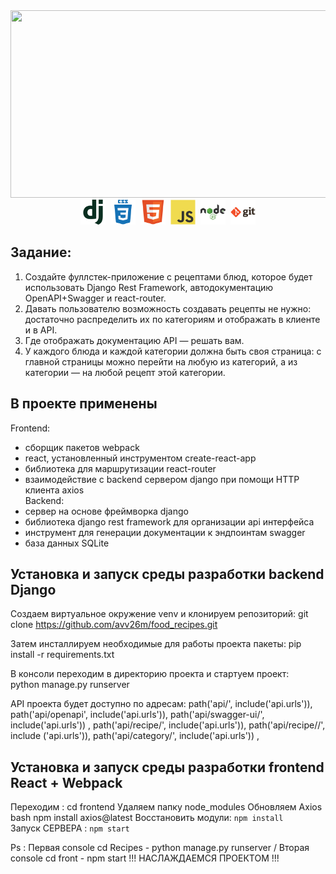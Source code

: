 <div align="center">
  <img src="https://media.giphy.com/media/dWesBcTLavkZuG35MI/giphy.gif" width="600" height="300"/>
</div>




<div align="center">
  <img src="https://github.com/devicons/devicon/blob/master/icons/django/django-plain.svg";
  <img src="https://github.com/devicons/devicon/blob/master/icons/react/react-original-wordmark.svg" title="React" alt="React" width="40" height="40"/>&nbsp;
  <img src="https://github.com/devicons/devicon/blob/master/icons/css3/css3-plain-wordmark.svg"  title="CSS3" alt="CSS" width="40" height="40"/>&nbsp;
  <img src="https://github.com/devicons/devicon/blob/master/icons/html5/html5-original.svg" title="HTML5" alt="HTML" width="40" height="40"/>&nbsp;
  <img src="https://github.com/devicons/devicon/blob/master/icons/javascript/javascript-original.svg" title="JavaScript" alt="JavaScript" width="40" height="40"/>&nbsp;
  <img src="https://github.com/devicons/devicon/blob/master/icons/nodejs/nodejs-original-wordmark.svg" title="NodeJS" alt="NodeJS" width="40" height="40"/>&nbsp;
  <img src="https://github.com/devicons/devicon/blob/master/icons/git/git-original-wordmark.svg" title="Git" **alt="Git" width="40" height="40"/>
</div>



## Задание:
1. Создайте фуллстек-приложение с рецептами блюд, которое будет использовать Django Rest Framework, автодокументацию 
OpenAPI+Swagger и react-router.
2. Давать пользователю возможность создавать рецепты не нужно: достаточно распределить их по категориям и отображать 
в клиенте и в API.
3. Где отображать документацию API — решать вам.
4. У каждого блюда и каждой категории должна быть своя страница: с главной страницы можно перейти на любую из категорий, 
а из категории — на любой рецепт этой категории.


## В проекте применены
Frontend:
- сборщик пакетов webpack
- react, установленный инструментом create-react-app
- библиотека для маршрутизации react-router 
- взаимодействие с backend сервером django при помощи HTTP клиента axios  
Backend:
- сервер на основе фреймворка django
- библиотека django rest framework для организации api интерфейса
- инструмент для генерации документации к эндпоинтам swagger
- база данных SQLite


## Установка и запуск среды разработки backend Django

Создаем виртуальное окружение venv и клонируем репозиторий: 
git clone https://github.com/avv26m/food_recipes.git

Затем инсталлируем необходимые для работы проекта пакеты:
pip install -r requirements.txt

В консоли переходим в директорию проекта и стартуем проект:  
python manage.py runserver

API проекта будет доступно по адресам: 
    path('api/', include('api.urls')), 
    path('api/openapi', include('api.urls')),
    path('api/swagger-ui/', include('api.urls')) ,
    path('api/recipe/', include('api.urls')),
    path('api/recipe/<id>/', include ('api.urls')),
    path('api/category/', include('api.urls')) ,


## Установка и запуск среды разработки frontend React + Webpack

Переходим : cd frontend
Удаляем папку node_modules
Обновляем Axios bash npm install axios@latest
Восстановить модули: `npm install`   
Запуск СЕРВЕРА : `npm start`

Ps : Первая console cd Recipes - python manage.py runserver / Вторая console cd front - npm start
                                  !!! НАСЛАЖДАЕМСЯ ПРОЕКТОМ !!!




